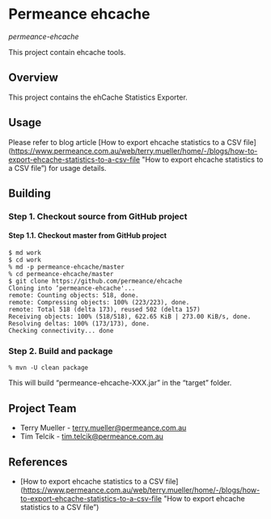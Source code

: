 # Permeance ehcache

*permeance-ehcache*

This project contain ehcache tools.

## Overview

This project contains the ehCache Statistics Exporter.


## Usage

Please refer to blog article [How to export ehcache statistics to a CSV file](https://www.permeance.com.au/web/terry.mueller/home/-/blogs/how-to-export-ehcache-statistics-to-a-csv-file "How to export ehcache statistics to a CSV file”) for usage details.

## Building

### Step 1. Checkout source from GitHub project

#### Step 1.1. Checkout master from GitHub project

    $ md work
    $ cd work
    % md -p permeance-ehcache/master
    % cd permeance-ehcache/master
    $ git clone https://github.com/permeance/ehcache
    Cloning into ‘permeance-ehcache'...
    remote: Counting objects: 518, done.
    remote: Compressing objects: 100% (223/223), done.
    remote: Total 518 (delta 173), reused 502 (delta 157)
    Receiving objects: 100% (518/518), 622.65 KiB | 273.00 KiB/s, done.
    Resolving deltas: 100% (173/173), done.
    Checking connectivity... done

### Step 2. Build and package

    % mvn -U clean package

This will build “permeance-ehcache-XXX.jar” in the “target” folder.

## Project Team

* Terry Mueller - terry.mueller@permeance.com.au
* Tim Telcik - tim.telcik@permeance.com.au

## References

* [How to export ehcache statistics to a CSV file](https://www.permeance.com.au/web/terry.mueller/home/-/blogs/how-to-export-ehcache-statistics-to-a-csv-file "How to export ehcache statistics to a CSV file”) 
